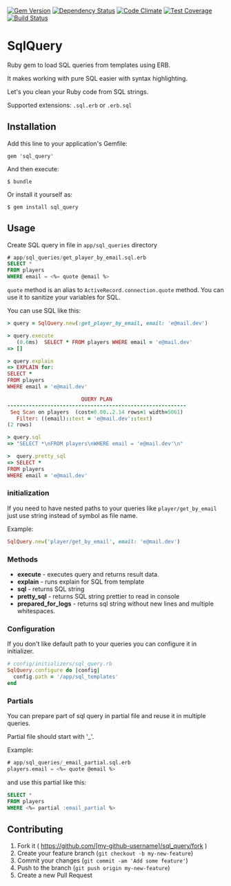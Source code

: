 [![Gem Version](https://badge.fury.io/rb/sql_query.svg)](http://badge.fury.io/rb/sql_query)
[![Dependency Status](https://gemnasium.com/sufleR/sql_query.svg)](https://gemnasium.com/sufleR/sql_query)
[![Code Climate](https://codeclimate.com/github/sufleR/sql_query/badges/gpa.svg)](https://codeclimate.com/github/sufleR/sql_query)
[![Test Coverage](https://codeclimate.com/github/sufleR/sql_query/badges/coverage.svg)](https://codeclimate.com/github/sufleR/sql_query)
[![Build Status](https://travis-ci.org/sufleR/sql_query.svg?branch=master)](https://travis-ci.org/sufleR/sql_query)

# SqlQuery

Ruby gem to load SQL queries from templates using ERB.

It makes working with pure SQL easier with syntax highlighting.

Let's you clean your Ruby code from SQL strings.

Supported extensions: `.sql.erb` or `.erb.sql`

## Installation

Add this line to your application's Gemfile:

    gem 'sql_query'

And then execute:

    $ bundle

Or install it yourself as:

    $ gem install sql_query

## Usage

Create SQL query in file in `app/sql_queries` directory

```sql
# app/sql_queries/get_player_by_email.sql.erb
SELECT *
FROM players
WHERE email = <%= quote @email %>
```
`quote` method is an alias to `ActiveRecord.connection.quote` method. You can use it to sanitize your variables for SQL.

You can use SQL like this:

```ruby
> query = SqlQuery.new(:get_player_by_email, email: 'e@mail.dev')

> query.execute
   (0.6ms)  SELECT * FROM players WHERE email = 'e@mail.dev'
=> []

> query.explain
=> EXPLAIN for:
SELECT *
FROM players
WHERE email = 'e@mail.dev'

                        QUERY PLAN
----------------------------------------------------------
 Seq Scan on players  (cost=0.00..2.14 rows=1 width=5061)
   Filter: ((email)::text = 'e@mail.dev'::text)
(2 rows)

> query.sql
=> "SELECT *\nFROM players\nWHERE email = 'e@mail.dev'\n"

>  query.pretty_sql
=> SELECT *
FROM players
WHERE email = 'e@mail.dev'
```

### initialization

If you need to have nested paths to your queries like ```player/get_by_email``` just use string instead of symbol as file name.

Example:
```ruby
SqlQuery.new('player/get_by_email', email: 'e@mail.dev')
```

### Methods

- **execute** - executes query and returns result data.
- **explain** - runs explain for SQL from template
- **sql** - returns SQL string
- **pretty_sql** - returns SQL string prettier to read in console
- **prepared_for_logs** - returns sql string without new lines and multiple whitespaces.

### Configuration

If you don't like default path to your queries you can configure it in initializer.

```ruby
# config/initializers/sql_query.rb
SqlQuery.configure do |config|
  config.path = '/app/sql_templates'
end
```
### Partials

You can prepare part of sql query in partial file and reuse it in multiple queries.

Partial file should start with '_'. 

Example:

```sql
# app/sql_queries/_email_partial.sql.erb
players.email = <%= quote @email %>
```

and use this partial like this:

```sql
SELECT *
FROM players
WHERE <%= partial :email_partial %>
```

## Contributing

1. Fork it ( https://github.com/[my-github-username]/sql_query/fork )
2. Create your feature branch (`git checkout -b my-new-feature`)
3. Commit your changes (`git commit -am 'Add some feature'`)
4. Push to the branch (`git push origin my-new-feature`)
5. Create a new Pull Request
